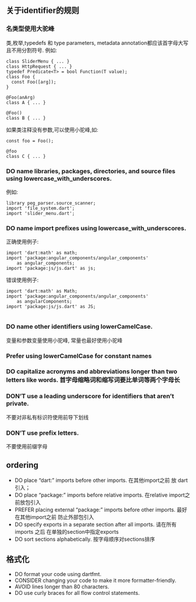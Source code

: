 ## 关于identifier的规则
### 名类型使用大驼峰

类,枚举,typedefs 和 type parameters, metadata annotation都应该首字母大写且不用分割符号.
例如:
````
class SliderMenu { ... }
class HttpRequest { ... }
typedef Predicate<T> = bool Function(T value);
class Foo {
  const Foo([arg]);
}

@Foo(anArg)
class A { ... }

@Foo()
class B { ... }

````

如果类注释没有参数,可以使用小驼峰,如:
````
const foo = Foo();

@foo
class C { ... }

````

### DO name libraries, packages, directories, and source files using lowercase_with_underscores.

例如:
````
library peg_parser.source_scanner;
import 'file_system.dart';
import 'slider_menu.dart';

````

### DO name import prefixes using lowercase_with_underscores.
正确使用例子:
````
import 'dart:math' as math;
import 'package:angular_components/angular_components'
    as angular_components;
import 'package:js/js.dart' as js;

````
错误使用例子:
````
import 'dart:math' as Math;
import 'package:angular_components/angular_components'
    as angularComponents;
import 'package:js/js.dart' as JS;


````

### DO name other identifiers using lowerCamelCase.
变量和参数变量使用小驼峰, 常量也最好使用小驼峰


### Prefer using lowerCamelCase for constant names

### DO capitalize acronyms and abbreviations longer than two letters like words. 首字母缩略词和缩写词要比单词等两个字母长

### DON’T use a leading underscore for identifiers that aren’t private.
不要对非私有标识符使用前导下划线
### DON’T use prefix letters.
不要使用前缀字母

## ordering
- DO place “dart:” imports before other imports.
在其他import之前 放 dart引入；
- DO place “package:” imports before relative imports.
在relative import之前放包引入
- PREFER placing external “package:” imports before other imports.
最好在其他import之前 防止外部包引入
- DO specify exports in a separate section after all imports.
请在所有imports 之后 在单独的section中指定exports
- DO sort sections alphabetically. 按字母顺序对sections排序


## 格式化
- DO format your code using dartfmt.
- CONSIDER changing your code to make it more formatter-friendly.
- AVOID lines longer than 80 characters.
- DO use curly braces for all flow control statements.